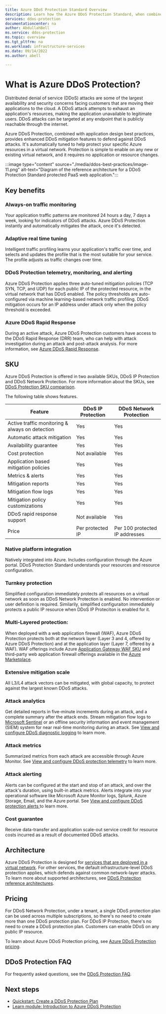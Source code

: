 ```yaml
---
title: Azure DDoS Protection Standard Overview
description: Learn how the Azure DDoS Protection Standard, when combined with application design best practices, provides defense against DDoS attacks.
services: ddos-protection
documentationcenter: na
author: AbdullahBell
ms.service: ddos-protection
ms.topic: overview
ms.tgt_pltfrm: na
ms.workload: infrastructure-services
ms.date: 09/14/2022
ms.author: abell

---
```

# What is Azure DDoS Protection?

Distributed denial of service (DDoS) attacks are some of the largest availability and security concerns facing customers that are moving their applications to the cloud. A DDoS attack attempts to exhaust an application's resources, making the application unavailable to legitimate users. DDoS attacks can be targeted at any endpoint that is publicly reachable through the internet.

Azure DDoS Protection, combined with application design best practices, provides enhanced DDoS mitigation features to defend against DDoS attacks. It's automatically tuned to help protect your specific Azure resources in a virtual network. Protection is simple to enable on any new or existing virtual network, and it requires no application or resource changes.

:::image type="content" source="./media/ddos-best-practices/image-11.png" alt-text="Diagram of the reference architecture for a DDoS Protection Standard protected PaaS web application.":::
## Key benefits

### Always-on traffic monitoring
 Your application traffic patterns are monitored 24 hours a day, 7 days a week, looking for indicators of DDoS attacks. Azure DDoS Protection instantly and automatically mitigates the attack, once it's detected.

### Adaptive real time tuning
 Intelligent traffic profiling learns your application's traffic over time, and selects and updates the profile that is the most suitable for your service. The profile adjusts as traffic changes over time.

### DDoS Protection telemetry, monitoring, and alerting
Azure DDoS Protection applies three auto-tuned mitigation policies (TCP SYN, TCP, and UDP) for each public IP of the protected resource, in the virtual network that has DDoS enabled. The policy thresholds are auto-configured via machine learning-based network traffic profiling. DDoS mitigation occurs for an IP address under attack only when the policy threshold is exceeded.

### Azure DDoS Rapid Response
 During an active attack, Azure DDoS Protection customers have access to the DDoS Rapid Response (DRR) team, who can help with attack investigation during an attack and post-attack analysis. For more information, see [Azure DDoS Rapid Response](ddos-rapid-response.md).
 
## SKU

Azure DDoS Protection is offered in two available SKUs, DDoS IP Protection and DDoS Network Protection. For more information about the SKUs, see [DDoS Protection SKU comparison](ddos-protection-sku-comparison.md).

The following table shows features. 


| Feature | DDoS IP Protection | DDoS Network Protection |
|---|---|---|
| Active traffic monitoring & always on detection |  Yes| Yes |
| Automatic attack mitigation | Yes | Yes |
| Availability guarantee| Yes | Yes |
| Cost protection | Not available  | Yes |
| Application based mitigation policies | Yes| Yes |
| Metrics & alerts | Yes | Yes |
| Mitigation reports | Yes | Yes |
| Mitigation flow logs| Yes| Yes |
| Mitigation policy customizations | Yes| Yes |
| DDoS rapid response support | Not available | Yes |
| Price | Per protected IP | Per 100 protected IP addresses |

### Native platform integration
 Natively integrated into Azure. Includes configuration through the Azure portal. DDoS Protection Standard understands your resources and resource configuration.
### Turnkey protection
Simplified configuration immediately protects all resources on a virtual network as soon as DDoS Network Protection is enabled. No intervention or user definition is required. Similarily, simplified configuraiton immediately protects a public IP resource when DDoS IP Proteciton is enabled for it.

### Multi-Layered protection:
When deployed with a web application firewall (WAF), Azure DDoS Protection protects both at the network layer (Layer 3 and 4, offered by Azure DDoS Protection) and at the application layer (Layer 7, offered by a WAF). WAF offerings include Azure [Application Gateway WAF SKU](../web-application-firewall/ag/ag-overview.md?toc=/azure/virtual-network/toc.json) and third-party web application firewall offerings available in the [Azure Marketplace](https://azuremarketplace.microsoft.com/marketplace/apps?page=1&search=web%20application%20firewall).

### Extensive mitigation scale
 All L3/L4 attack vectors can be mitigated, with global capacity, to protect against the largest known DDoS attacks.
### Attack analytics
Get detailed reports in five-minute increments during an attack, and a complete summary after the attack ends. Stream mitigation flow logs to [Microsoft Sentinel](../sentinel/data-connectors-reference.md#azure-ddos-protection) or an offline security information and event management (SIEM) system for near real-time monitoring during an attack. See [View and configure DDoS diagnostic logging](diagnostic-logging.md) to learn more.

### Attack metrics
 Summarized metrics from each attack are accessible through Azure Monitor. See [View and configure DDoS protection telemetry](telemetry.md) to learn more.

### Attack alerting
 Alerts can be configured at the start and stop of an attack, and over the attack's duration, using built-in attack metrics. Alerts integrate into your operational software like Microsoft Azure Monitor logs, Splunk, Azure Storage, Email, and the Azure portal. See [View and configure DDoS protection alerts
](alerts.md) to learn more.

### Cost guarantee
 Receive data-transfer and application scale-out service credit for resource costs incurred as a result of documented DDoS attacks.



## Architecture

Azure DDoS Protection is designed for [services that are deployed in a virtual network](../virtual-network/virtual-network-for-azure-services.md). For other services, the default infrastructure-level DDoS protection applies, which defends against common network-layer attacks. To learn more about supported architectures, see [DDoS Protection reference architectures](./ddos-protection-reference-architectures.md).
## Pricing

For DDoS Network Protection, under a tenant, a single DDoS protection plan can be used across multiple subscriptions, so there's no need to create more than one DDoS protection plan.
For DDoS IP Protection, there's no need to create a DDoS protection plan. Customers can enable DDoS on any public IP resource.

To learn about Azure DDoS Protection pricing, see [Azure DDoS Protection pricing](https://azure.microsoft.com/pricing/details/ddos-protection/). 

## DDoS Protection FAQ

For frequently asked questions, see the [DDoS Protection FAQ](ddos-faq.yml).

## Next steps

* [Quickstart: Create a DDoS Protection Plan](manage-ddos-protection.md) 
* [Learn module: Introduction to Azure DDoS Protection](/learn/modules/introduction-azure-ddos-protection/)
